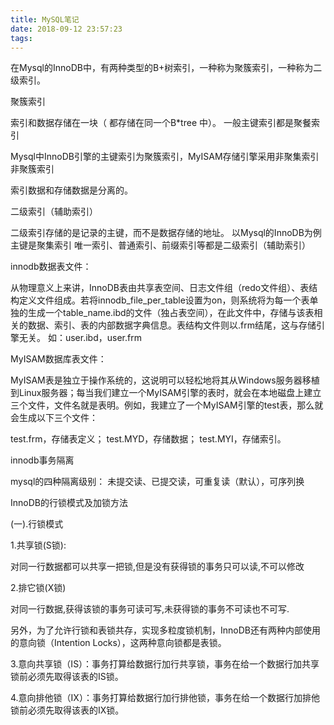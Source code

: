 ```yaml
---
title: MySQL笔记
date: 2018-09-12 23:57:23
tags:
---
```

在Mysql的InnoDB中，有两种类型的B+树索引，一种称为聚簇索引，一种称为二级索引。

聚簇索引

索引和数据存储在一块（ 都存储在同一个B*tree 中）。 
一般主键索引都是聚餐索引

Mysql中InnoDB引擎的主键索引为聚簇索引，MyISAM存储引擎采用非聚集索引
非聚簇索引

索引数据和存储数据是分离的。

二级索引（辅助索引）

二级索引存储的是记录的主键，而不是数据存储的地址。
以Mysql的InnoDB为例 
主键是聚集索引 
唯一索引、普通索引、前缀索引等都是二级索引（辅助索引）

innodb数据表文件：

从物理意义上来讲，InnoDB表由共享表空间、日志文件组（redo文件组）、表结构定义文件组成。若将innodb_file_per_table设置为on，则系统将为每一个表单独的生成一个table_name.ibd的文件（独占表空间），在此文件中，存储与该表相关的数据、索引、表的内部数据字典信息。表结构文件则以.frm结尾，这与存储引擎无关。
如：user.ibd，user.frm

MyISAM数据库表文件：

MyISAM表是独立于操作系统的，这说明可以轻松地将其从Windows服务器移植到Linux服务器；每当我们建立一个MyISAM引擎的表时，就会在本地磁盘上建立三个文件，文件名就是表明。例如，我建立了一个MyISAM引擎的test表，那么就会生成以下三个文件：

test.frm，存储表定义；
test.MYD，存储数据；
test.MYI，存储索引。

innodb事务隔离

mysql的四种隔离级别：
未提交读、已提交读，可重复读（默认），可序列换

InnoDB的行锁模式及加锁方法

(一).行锁模式

1.共享锁(S锁):

对同一行数据都可以共享一把锁,但是没有获得锁的事务只可以读,不可以修改

2.排它锁(X锁)

对同一行数据,获得该锁的事务可读可写,未获得锁的事务不可读也不可写.

 

另外，为了允许行锁和表锁共存，实现多粒度锁机制，InnoDB还有两种内部使用的意向锁（Intention Locks），这两种意向锁都是表锁。

3.意向共享锁（IS）：事务打算给数据行加行共享锁，事务在给一个数据行加共享锁前必须先取得该表的IS锁。

4.意向排他锁（IX）：事务打算给数据行加行排他锁，事务在给一个数据行加排他锁前必须先取得该表的IX锁。
